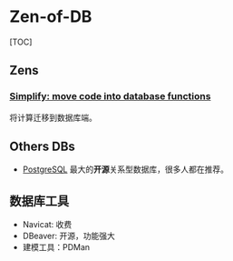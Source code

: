 # Zen-of-DB

[TOC]

## Zens

### [Simplify: move code into database functions](https://sivers.org/pg)

将计算迁移到数据库端。

## Others DBs

* [PostgreSQL](https://www.postgresql.org/) 最大的**开源**关系型数据库，很多人都在推荐。

## 数据库工具

* Navicat: 收费
* DBeaver: 开源，功能强大
* 建模工具：PDMan